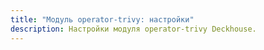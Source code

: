 ```yaml
---
title: "Модуль operator-trivy: настройки"
description: Настройки модуля operator-trivy Deckhouse.
---
```


<!-- SCHEMA -->
